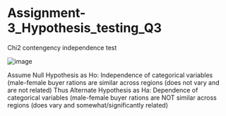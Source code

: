 # Assignment-3_Hypothesis_testing_Q3

Chi2 contengency independence test

![image](https://user-images.githubusercontent.com/71163471/115687291-a800ea00-a377-11eb-97fe-d6d423e9f253.png)

Assume Null Hypothesis as Ho: Independence of categorical variables (male-female buyer rations are similar across regions (does not vary and are not related) Thus Alternate Hypothesis as Ha: Dependence of categorical variables (male-female buyer rations are NOT similar across regions (does vary and somewhat/significantly related)
